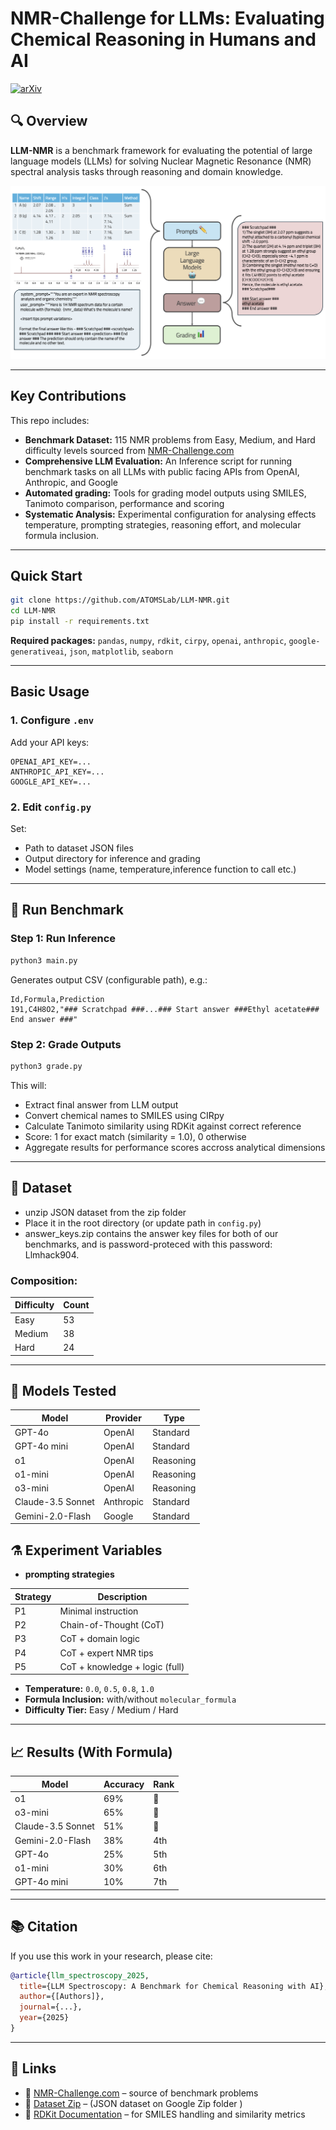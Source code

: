 
# NMR-Challenge for LLMs: Evaluating Chemical Reasoning in Humans and AI

[![arXiv](https://img.shields.io/badge/arXiv-2025.XXXXX-b31b1b.svg)](https://arxiv.org/abs/XXXXX)

## 🔍 Overview
**LLM-NMR** is a benchmark framework for evaluating the potential of large language models (LLMs) for solving Nuclear Magnetic Resonance (NMR) spectral analysis tasks through reasoning and domain knowledge.
<p align="center"><img src="./bg.png" alt="LLM-NMR Illustration"/> </p>

---

## Key Contributions

This repo includes:

* **Benchmark Dataset:**  115 NMR problems from Easy, Medium, and Hard difficulty levels sourced from [NMR-Challenge.com](https://nmr-challenge.uochb.cas.cz/)
* **Comprehensive LLM Evaluation:** An Inference script for running benchmark tasks on all LLMs with public facing APIs from OpenAI, Anthropic, and Google
* **Automated grading:** Tools for grading model outputs using SMILES, Tanimoto comparison, performance and scoring
*  **Systematic Analysis:** Experimental configuration for analysing effects temperature, prompting strategies, reasoning effort, and molecular formula inclusion.

---

## Quick Start

```bash
git clone https://github.com/ATOMSLab/LLM-NMR.git
cd LLM-NMR
pip install -r requirements.txt
```

**Required packages:**
`pandas`, `numpy`, `rdkit`, `cirpy`, `openai`, `anthropic`, `google-generativeai`, `json`, `matplotlib`, `seaborn`

---

## Basic Usage

### 1. Configure `.env`

Add your API keys:

```dotenv
OPENAI_API_KEY=...
ANTHROPIC_API_KEY=...
GOOGLE_API_KEY=...
```

### 2. Edit `config.py`

Set:

* Path to dataset JSON files
* Output directory for inference and grading
* Model settings (name, temperature,inference function to call etc.)

---

## 🚀 Run Benchmark

### Step 1: Run Inference

```bash
python3 main.py
```

Generates output CSV (configurable path), e.g.:

```csv
Id,Formula,Prediction
191,C4H8O2,"### Scratchpad ###...### Start answer ###Ethyl acetate### End answer ###"
```

### Step 2: Grade Outputs

```bash
python3 grade.py
```

This will:

* Extract final answer from LLM output
* Convert chemical names to SMILES using CIRpy
* Calculate Tanimoto similarity using RDKit against correct reference
* Score: 1 for exact match (similarity = 1.0), 0 otherwise
* Aggregate results for performance scores accross analytical dimensions

---

## 📁 Dataset

* unzip JSON dataset from the zip folder
* Place it in the root directory (or update path in `config.py`)
* answer_keys.zip contains the answer key files for both of our benchmarks, and is password-proteced with this password: Llmhack904.

### Composition:

| Difficulty | Count |
| ---------- | ----- |
| Easy       | 53    |
| Medium     | 38    |
| Hard       | 24    |
---

## 🧪 Models Tested

| Model             | Provider  | Type      |
| ----------------- | --------- | --------- |
| GPT-4o            | OpenAI    | Standard  |
| GPT-4o mini       | OpenAI    | Standard  |
| o1                | OpenAI    | Reasoning |
| o1-mini           | OpenAI    | Reasoning |
| o3-mini           | OpenAI    | Reasoning |
| Claude-3.5 Sonnet | Anthropic | Standard  |
| Gemini-2.0-Flash  | Google    | Standard  |


## ⚗️ Experiment Variables
* **prompting strategies** 

| Strategy | Description                    |
| -------- | ------------------------------ |
| P1       | Minimal instruction            |
| P2       | Chain-of-Thought (CoT)         |
| P3       | CoT + domain logic             |
| P4       | CoT + expert NMR tips          |
| P5       | CoT + knowledge + logic (full) |


* **Temperature:** `0.0`, `0.5`, `0.8`, `1.0`
* **Formula Inclusion:** with/without `molecular_formula`
* **Difficulty Tier:** Easy / Medium / Hard

---

## 📈 Results (With Formula)

| Model             | Accuracy | Rank |
| ----------------- | -------- | ---- |
| o1                | 69%      | 🥇   |
| o3-mini           | 65%      | 🥈   |
| Claude-3.5 Sonnet | 51%      | 🥉   |
| Gemini-2.0-Flash  | 38%      | 4th  |
| GPT-4o            | 25%      | 5th  |
| o1-mini           | 30%      | 6th  |
| GPT-4o mini       | 10%      | 7th  |

---

## 📚 Citation
If you use this work in your research, please cite:
```bibtex
@article{llm_spectroscopy_2025,
  title={LLM Spectroscopy: A Benchmark for Chemical Reasoning with AI},
  author={[Authors]},
  journal={...},
  year={2025}
}
```

---

## 🔗 Links

* 🔬 [NMR-Challenge.com](https://nmr-challenge.com) – source of benchmark problems
* 📂 [Dataset Zip]() – (JSON dataset on Google Zip folder )
* 🧪 [RDKit Documentation](https://www.rdkit.org/docs/) – for SMILES handling and similarity metrics


